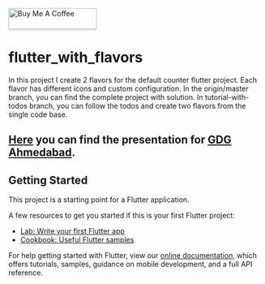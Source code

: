 <a href="https://www.buymeacoffee.com/FlutterExp" target="_blank"><img src="https://www.buymeacoffee.com/assets/img/custom_images/orange_img.png" alt="Buy Me A Coffee" style="height: 41px !important;width: 174px !important;box-shadow: 0px 3px 2px 0px rgba(190, 190, 190, 0.5) !important;-webkit-box-shadow: 0px 3px 2px 0px rgba(190, 190, 190, 0.5) !important;" ></a>

# flutter_with_flavors

In this project I create 2 flavors for the default counter flutter project. Each flavor has different icons and custom configuration.
In the origin/master branch, you can find the complete project with solution.
In tutorial-with-todos branch, you can follow the todos and create two flavors from the single code base.

## [Here](https://1drv.ms/p/s!Aut5XVx7-sgm3Q3aPAucDOhg3eok?e=AxWHMj) you can find the presentation for [GDG Ahmedabad](https://gdg.community.dev/events/details/google-gdg-ahmedabad-presents-flavors-in-flutter/).

## Getting Started

This project is a starting point for a Flutter application.

A few resources to get you started if this is your first Flutter project:

- [Lab: Write your first Flutter app](https://flutter.dev/docs/get-started/codelab)
- [Cookbook: Useful Flutter samples](https://flutter.dev/docs/cookbook)

For help getting started with Flutter, view our
[online documentation](https://flutter.dev/docs), which offers tutorials,
samples, guidance on mobile development, and a full API reference.
